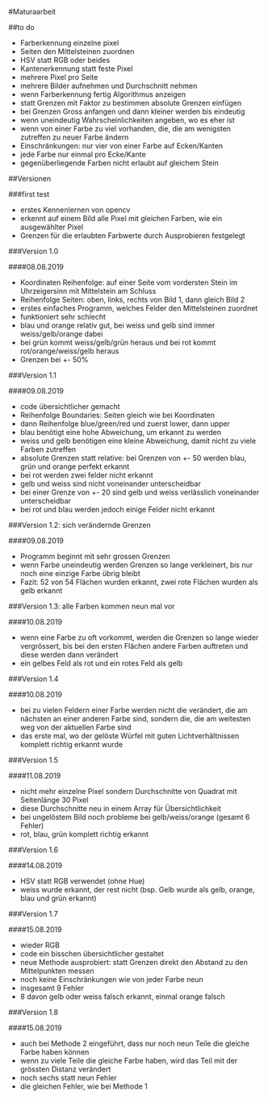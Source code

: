 #Maturaarbeit

##to do
* Farberkennung einzelne pixel
* Seiten den Mittelsteinen zuordnen
* HSV statt RGB oder beides
* Kantenerkennung statt feste Pixel
* mehrere Pixel pro Seite
* mehrere Bilder aufnehmen und Durchschnitt nehmen
* wenn Farberkennung fertig Algorithmus anzeigen
* statt Grenzen mit Faktor zu bestimmen absolute Grenzen einfügen
* bei Grenzen Gross anfangen und dann kleiner werden bis eindeutig
* wenn uneindeutig Wahrscheinlichkeiten angeben, wo es eher ist
* wenn von einer Farbe zu viel vorhanden, die, die am wenigsten zutreffen zu neuer Farbe ändern
* Einschränkungen: nur vier von einer Farbe auf Ecken/Kanten
* jede Farbe nur einmal pro Ecke/Kante
* gegenüberliegende Farben nicht erlaubt auf gleichem Stein

##Versionen

###first test

* erstes Kennenlernen von opencv
* erkennt auf einem Bild alle Pixel mit gleichen Farben, wie ein ausgewählter Pixel
* Grenzen für die erlaubten Farbwerte durch Ausprobieren festgelegt

###Version 1.0

####08.08.2019

* Koordinaten Reihenfolge: auf einer Seite vom vordersten Stein im Uhrzeigersinn mit Mittelstein am Schluss
* Reihenfolge Seiten: oben, links, rechts von Bild 1, dann gleich Bild 2
* erstes einfaches Programm, welches Felder den Mittelsteinen zuordnet
* funktioniert sehr schlecht
* blau und orange relativ gut, bei weiss und gelb sind immer weiss/gelb/orange dabei
* bei grün kommt weiss/gelb/grün heraus und bei rot kommt rot/orange/weiss/gelb heraus
* Grenzen bei +- 50%

###Version 1.1

####09.08.2019

* code übersichtlicher gemacht
* Reihenfolge Boundaries: Seiten gleich wie bei Koordinaten
* dann Reihenfolge blue/green/red und zuerst lower, dann upper
* blau benötigt eine hohe Abweichung, um erkannt zu werden
* weiss und gelb benötigen eine kleine Abweichung, damit nicht zu viele Farben zutreffen
* absolute Grenzen statt relative: bei Grenzen von +- 50 werden blau, grün und orange perfekt erkannt
* bei rot werden zwei felder nicht erkannt
* gelb und weiss sind nicht voneinander unterscheidbar
* bei einer Grenze von +- 20 sind gelb und weiss verlässlich voneinander unterscheidbar
* bei rot und blau werden jedoch einige Felder nicht erkannt

###Version 1.2: sich verändernde Grenzen

####09.08.2019

* Programm beginnt mit sehr grossen Grenzen
* wenn Farbe uneindeutig werden Grenzen so lange verkleinert, bis nur noch eine einzige Farbe übrig bleibt
* Fazit: 52 von 54 Flächen wurden erkannt, zwei rote Flächen wurden als gelb erkannt

###Version 1.3: alle Farben kommen neun mal vor

####10.08.2019

* wenn eine Farbe zu oft vorkommt, werden die Grenzen so lange wieder vergrössert, bis bei den ersten Flächen andere Farben auftreten und diese werden dann verändert
* ein gelbes Feld als rot und ein rotes Feld als gelb

###Version 1.4

####10.08.2019

* bei zu vielen Feldern einer Farbe werden nicht die verändert, die am nächsten an einer anderen Farbe sind, sondern die, die am weitesten weg von der aktuellen Farbe sind
* das erste mal, wo der gelöste Würfel mit guten Lichtverhältnissen komplett richtig erkannt wurde

###Version 1.5

####11.08.2019

* nicht mehr einzelne Pixel sondern Durchschnitte von Quadrat mit Seitenlänge 30 Pixel
* diese Durchschnitte neu in einem Array für Übersichtlichkeit
* bei ungelöstem Bild noch probleme bei gelb/weiss/orange (gesamt 6 Fehler)
* rot, blau, grün komplett richtig erkannt

###Version 1.6

####14.08.2019

* HSV statt RGB verwendet (ohne Hue)
* weiss wurde erkannt, der rest nicht (bsp. Gelb wurde als gelb, orange, blau und grün erkannt)

###Version 1.7

####15.08.2019

* wieder RGB
* code ein bisschen übersichtlicher gestaltet
* neue Methode ausprobiert: statt Grenzen direkt den Abstand zu den Mittelpunkten messen
* noch keine Einschränkungen wie von jeder Farbe neun
* insgesamt 9 Fehler
* 8 davon gelb oder weiss falsch erkannt, einmal orange falsch

###Version 1.8

####15.08.2019

* auch bei Methode 2 eingeführt, dass nur noch neun Teile die gleiche Farbe haben können
* wenn zu viele Teile die gleiche Farbe haben, wird das Teil mit der grössten Distanz verändert
* noch sechs statt neun Fehler
* die gleichen Fehler, wie bei Methode 1